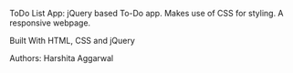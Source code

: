 ToDo List App: 
jQuery based To-Do app. Makes use of CSS for styling. A responsive webpage.

Built With
HTML, CSS and jQuery


Authors:
Harshita Aggarwal
